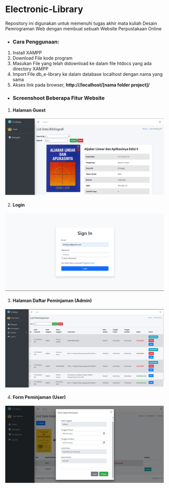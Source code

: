 # Electronic-Library
Repository ini digunakan untuk memenuhi tugas akhir mata kuliah Desain Pemrograman Web dengan membuat sebuah Website Perpustakaan Online

+ ### Cara Penggunaan:

1. Install XAMPP
2. Download File kode program
3. Masukan File yang telah didownload ke dalam file htdocs yang ada directory XAMPP
4. Import File db_e-library ke dalam database localhost dengan nama yang sama
5. Akses link pada browser, **http:///localhost/[nama folder project]/**

+ ### Screenshoot Beberapa Fitur Website

1. #### Halaman Guest

![alt text](https://github.com/aliefabdillah/Electronic-Library/blob/main/Screenshot%20E-Library/1.png)

2. #### Login

![alt text](https://github.com/aliefabdillah/Electronic-Library/blob/main/Screenshot%20E-Library/2.png)

3. #### Halaman Daftar Peminjaman (Admin)

![alt text](https://github.com/aliefabdillah/Electronic-Library/blob/main/Screenshot%20E-Library/3.png)

4. #### Form Peminjaman (User)

![alt text](https://github.com/aliefabdillah/Electronic-Library/blob/main/Screenshot%20E-Library/4.png)

